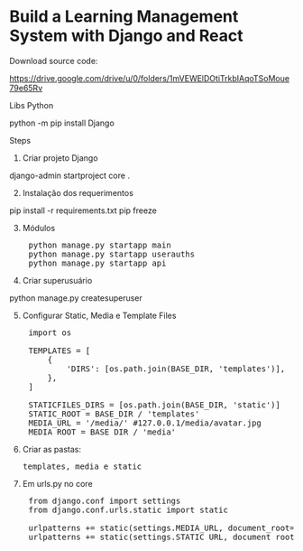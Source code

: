 # Build a Learning Management System with Django and React

Download source code: 

https://drive.google.com/drive/u/0/folders/1mVEWElDOtiTrkbIAqoTSoMoue79e65Rv

Libs Python

python -m pip install Django

Steps

1) Criar projeto Django

django-admin startproject core .

2) Instalação dos requerimentos

pip install -r requirements.txt
pip freeze

3) Módulos

<pre>
    python manage.py startapp main 
    python manage.py startapp userauths
    python manage.py startapp api
</pre>

4) Criar superusuário

python manage.py createsuperuser

5) Configurar Static, Media e Template Files

<pre>
    import os

    TEMPLATES = [
        {
            'DIRS': [os.path.join(BASE_DIR, 'templates')],
        },
    ]

    STATICFILES_DIRS = [os.path.join(BASE_DIR, 'static')]
    STATIC_ROOT = BASE_DIR / 'templates'
    MEDIA_URL = '/media/' #127.0.0.1/media/avatar.jpg
    MEDIA_ROOT = BASE_DIR / 'media'
</pre>

6) Criar as pastas: <pre>templates, media e static</pre>

7) Em urls.py no core

<pre>
    from django.conf import settings
    from django.conf.urls.static import static

    urlpatterns += static(settings.MEDIA_URL, document_root=settings.MEDIA_ROOT)
    urlpatterns += static(settings.STATIC_URL, document_root=settings.STATIC_ROOT)
</pre>

